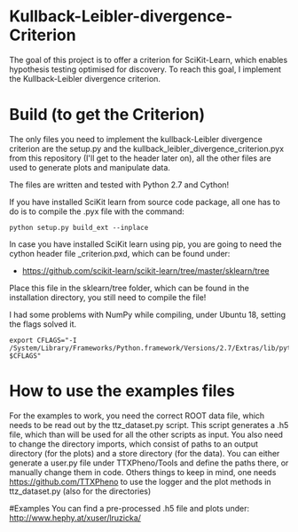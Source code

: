 # Kullback-Leibler-divergence-Criterion

The goal of this project is to offer a criterion for SciKit-Learn, which enables hypothesis testing optimised for discovery.
To reach this goal, I implement the Kullback-Leibler divergence criterion.

# Build (to get the Criterion)
The only files you need to implement the kullback-Leibler divergence criterion are the setup.py and the kullback_leibler_divergence_criterion.pyx from this repository (I'll get to the header later on), all the other files are used to generate plots and manipulate data.

The files are written and tested with Python 2.7 and Cython!

If you have installed SciKit learn from source code package, all one has to do is to compile the .pyx file with the command:

```
python setup.py build_ext --inplace
```

In case you have installed SciKit learn using pip, you are going to need the cython header file _criterion.pxd, which can be found under:

- https://github.com/scikit-learn/scikit-learn/tree/master/sklearn/tree

Place this file in the sklearn/tree folder, which can be found in the installation directory, you still need to compile the file!

I had some problems with NumPy while compiling, under Ubuntu 18, setting the flags solved it.

```
export CFLAGS="-I /System/Library/Frameworks/Python.framework/Versions/2.7/Extras/lib/python/numpy/core/include/ $CFLAGS"
```
# How to use the examples files
For the examples to work, you need the correct ROOT data file, which needs to be read out by the ttz_dataset.py script. This script generates a .h5 file, which than will be used for all the other scripts as input. 
You also need to change the directory imports, which consist of paths to an output directory (for the plots) and a store directory (for the data). You can either generate a user.py file under TTXPheno/Tools and define the paths there, or manually change them in code.
Others things to keep in mind, one needs https://github.com/TTXPheno to use the logger and the plot methods in ttz_dataset.py (also for the directories)

#Examples
You can find a pre-processed .h5 file and plots under:
http://www.hephy.at/xuser/lruzicka/
